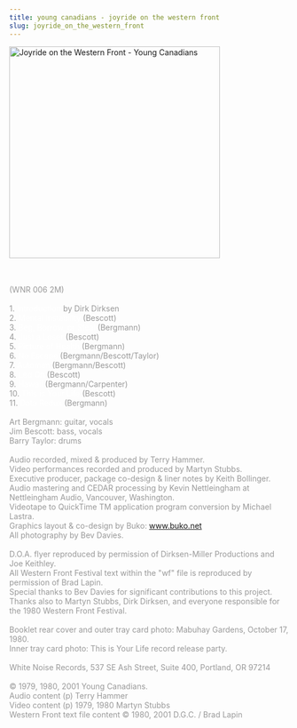 ```yaml
---
title: young canadians - joyride on the western front
slug: joyride_on_the_western_front
---
```

<img src="images/stories/album_covers/album_descriptions/young_canadians-joyride_on_the_western_front.jpg" height="381" align="bottom" width="380" style="width: 380px; height: 381px; border-width: 0px; border-color: #000000; border-style: solid" title="Joyride on the Western Front - Young Canadians" alt="Joyride on the Western Front - Young Canadians" /><br /><br /><div><span style="color: #999999" class="Apple-style-span"><br /></span></div><div><span style="color: #999999" class="Apple-style-span">(WNR 006 2M)</span></div><div><span style="color: #999999" class="Apple-style-span"><br /></span></div><div><span style="color: #999999" class="Apple-style-span">1. </span><span style="color: #ffffff" class="Apple-style-span">Introduction</span><span style="color: #999999" class="Apple-style-span"> by Dirk Dirksen</span></div><div><span style="color: #999999" class="Apple-style-span">2. </span><span style="color: #ffffff" class="Apple-style-span">Mental Instability</span><span style="color: #999999" class="Apple-style-span"> (Bescott)</span></div><div><span style="color: #999999" class="Apple-style-span">3. </span><span style="color: #ffffff" class="Apple-style-span">Beg, Borrow, or Steal</span><span style="color: #999999" class="Apple-style-span"> (Bergmann)</span></div><div><span style="color: #999999" class="Apple-style-span">4.</span><span style="color: #ffffff" class="Apple-style-span"> Just a Loser</span><span style="color: #999999" class="Apple-style-span"> (Bescott)</span></div><div><span style="color: #999999" class="Apple-style-span">5. </span><span style="color: #ffffff" class="Apple-style-span">Picture of Health</span><span style="color: #999999" class="Apple-style-span"> (Bergmann)</span></div><div><span style="color: #999999" class="Apple-style-span">6. </span><span style="color: #ffffff" class="Apple-style-span">No Escape</span><span style="color: #999999" class="Apple-style-span"> (Bergmann/Bescott/Taylor)</span></div><div><span style="color: #999999" class="Apple-style-span">7. </span><span style="color: #ffffff" class="Apple-style-span">Automan</span><span style="color: #999999" class="Apple-style-span"> (Bergmann/Bescott)</span></div><div><span style="color: #999999" class="Apple-style-span">8.</span><span style="color: #ffffff" class="Apple-style-span"> Led On</span><span style="color: #999999" class="Apple-style-span"> (Bescott)</span></div><div><span style="color: #999999" class="Apple-style-span">9. </span><span style="color: #ffffff" class="Apple-style-span">Hawaii</span><span style="color: #999999" class="Apple-style-span"> (Bergmann/Carpenter)</span></div><div><span style="color: #999999" class="Apple-style-span">10. </span><span style="color: #ffffff" class="Apple-style-span">This is Your Life</span><span style="color: #999999" class="Apple-style-span"> (Bescott)</span></div><div><span style="color: #999999" class="Apple-style-span">11. </span><span style="color: #ffffff" class="Apple-style-span">Data Redux</span><span style="color: #999999" class="Apple-style-span"> (Bergmann)</span></div><div><span style="color: #999999" class="Apple-style-span"><br /></span></div><div><span style="color: #999999" class="Apple-style-span">Art Bergmann: guitar, vocals</span></div><div><span style="color: #999999" class="Apple-style-span">Jim Bescott: bass, vocals</span></div><div><span style="color: #999999" class="Apple-style-span">Barry Taylor: drums</span></div><div><span style="color: #999999" class="Apple-style-span"><br /></span></div><div><span style="color: #999999" class="Apple-style-span">Audio recorded, mixed &amp; produced by Terry Hammer.</span></div><div><span style="color: #999999" class="Apple-style-span">Video performances recorded and produced by Martyn Stubbs.</span></div><div><span style="color: #999999" class="Apple-style-span">Executive producer, package co-design &amp; liner notes by Keith Bollinger.</span></div><div><span style="color: #999999" class="Apple-style-span">Audio mastering and CEDAR processing by Kevin Nettleingham at Nettleingham Audio, Vancouver, Washington.</span></div><div><span style="color: #999999" class="Apple-style-span">Videotape to QuickTime TM application program conversion by Michael Lastra.</span></div><div><span style="color: #999999" class="Apple-style-span">Graphics layout &amp; co-design by Buko: www.buko.net</span></div><div><span style="color: #999999" class="Apple-style-span">All photography by Bev Davies.</span></div><div><span style="color: #999999" class="Apple-style-span"><br /></span></div><div><span style="color: #999999" class="Apple-style-span">D.O.A. flyer reproduced by permission of Dirksen-Miller Productions and Joe Keithley.</span></div><div><span style="color: #999999" class="Apple-style-span">All Western Front Festival text within the &quot;wf&quot; file is reproduced by permission of Brad Lapin.</span></div><div><span style="color: #999999" class="Apple-style-span">Special thanks to Bev Davies for significant contributions to this project.</span></div><div><span style="color: #999999" class="Apple-style-span">Thanks also to Martyn Stubbs, Dirk Dirksen, and everyone responsible for the 1980 Western Front Festival.</span></div><div><span style="color: #999999" class="Apple-style-span"><br /></span></div><div><span style="color: #999999" class="Apple-style-span">Booklet rear cover and outer tray card photo: Mabuhay Gardens, October 17, 1980.</span></div><div><span style="color: #999999" class="Apple-style-span">Inner tray card photo: This is Your Life record release party.</span></div><div><span style="color: #999999" class="Apple-style-span"><br /></span></div><div><span style="color: #999999" class="Apple-style-span">White Noise Records, 537 SE Ash Street, Suite 400, Portland, OR 97214</span></div><div><span style="color: #999999" class="Apple-style-span"><br /></span></div><div><span style="color: #999999" class="Apple-style-span">&copy; 1979, 1980, 2001 Young Canadians.</span></div><div><span style="color: #999999" class="Apple-style-span">Audio content (p) Terry Hammer</span></div><div><span style="color: #999999" class="Apple-style-span">Video content (p) 1979, 1980 Martyn Stubbs</span></div><div><span style="color: #999999" class="Apple-style-span">Western Front text file content &copy; 1980, 2001 D.G.C. / Brad Lapin</span></div><div><span style="color: #999999" class="Apple-style-span"><br /></span></div><div><br /></div><div><br /></div>
